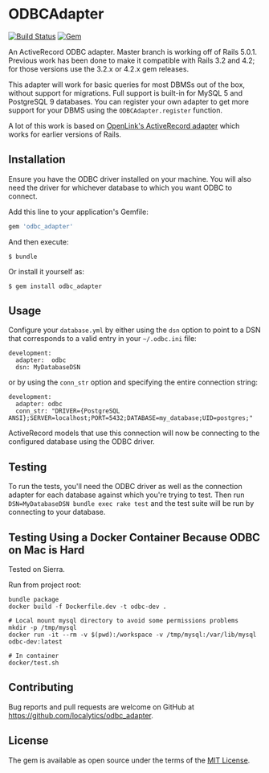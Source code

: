 # ODBCAdapter

[![Build Status](https://travis-ci.org/localytics/odbc_adapter.svg?branch=master)](https://travis-ci.org/localytics/odbc_adapter)
[![Gem](https://img.shields.io/gem/v/odbc_adapter.svg)](https://rubygems.org/gems/odbc_adapter)

An ActiveRecord ODBC adapter. Master branch is working off of Rails 5.0.1. Previous work has been done to make it compatible with Rails 3.2 and 4.2; for those versions use the 3.2.x or 4.2.x gem releases.

This adapter will work for basic queries for most DBMSs out of the box, without support for migrations. Full support is built-in for MySQL 5 and PostgreSQL 9 databases. You can register your own adapter to get more support for your DBMS using the `ODBCAdapter.register` function.

A lot of this work is based on [OpenLink's ActiveRecord adapter](http://odbc-rails.rubyforge.org/) which works for earlier versions of Rails.

## Installation

Ensure you have the ODBC driver installed on your machine. You will also need the driver for whichever database to which you want ODBC to connect.

Add this line to your application's Gemfile:

```ruby
gem 'odbc_adapter'
```

And then execute:

    $ bundle

Or install it yourself as:

    $ gem install odbc_adapter

## Usage

Configure your `database.yml` by either using the `dsn` option to point to a DSN that corresponds to a valid entry in your `~/.odbc.ini` file:

```
development:
  adapter:  odbc
  dsn: MyDatabaseDSN
```

or by using the `conn_str` option and specifying the entire connection string:

```
development:
  adapter: odbc
  conn_str: "DRIVER={PostgreSQL ANSI};SERVER=localhost;PORT=5432;DATABASE=my_database;UID=postgres;"
```

ActiveRecord models that use this connection will now be connecting to the configured database using the ODBC driver.

## Testing

To run the tests, you'll need the ODBC driver as well as the connection adapter for each database against which you're trying to test. Then run `DSN=MyDatabaseDSN bundle exec rake test` and the test suite will be run by connecting to your database.

## Testing Using a Docker Container Because ODBC on Mac is Hard

Tested on Sierra.


Run from project root:

```
bundle package
docker build -f Dockerfile.dev -t odbc-dev .

# Local mount mysql directory to avoid some permissions problems
mkdir -p /tmp/mysql
docker run -it --rm -v $(pwd):/workspace -v /tmp/mysql:/var/lib/mysql odbc-dev:latest

# In container
docker/test.sh
```

## Contributing

Bug reports and pull requests are welcome on GitHub at https://github.com/localytics/odbc_adapter.

## License

The gem is available as open source under the terms of the [MIT License](http://opensource.org/licenses/MIT).
